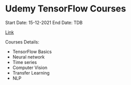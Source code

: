 # Udemy TensorFlow Courses

Start Date: 15-12-2021
End Date: TDB

[Link](https://www.udemy.com/course/tensorflow-developer-certificate-machine-learning-zero-to-mastery)

Courses Details: 

* TensorFlow Basics
* Neural network 
* Time series 
* Computer Vision 
* Transfer Learning 
* NLP


